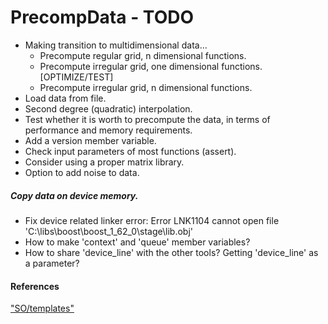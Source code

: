 # PrecompData - TODO


- Making transition to multidimensional data...
    - Precompute regular grid, n dimensional functions.
	- Precompute irregular grid, one dimensional functions. [OPTIMIZE/TEST]
	- Precompute irregular grid, n dimensional functions.
- Load data from file.
- Second degree (quadratic) interpolation.
- Test whether it is worth to precompute the data, in terms of performance and memory requirements.
- Add a version member variable.
- Check input parameters of most functions (assert).
- Consider using a proper matrix library.
- Option to add noise to data.

##### Copy data on device memory.

- Fix device related linker error: Error	LNK1104	cannot open file 'C:\libs\boost\boost_1_62_0\stage\lib\.obj'
- How to make 'context' and 'queue' member variables?
- How to share 'device_line' with the other tools? Getting 'device_line' as a parameter?


#### References

["SO/templates"](http://stackoverflow.com/questions/610245/where-and-why-do-i-have-to-put-the-template-and-typename-keywords)
